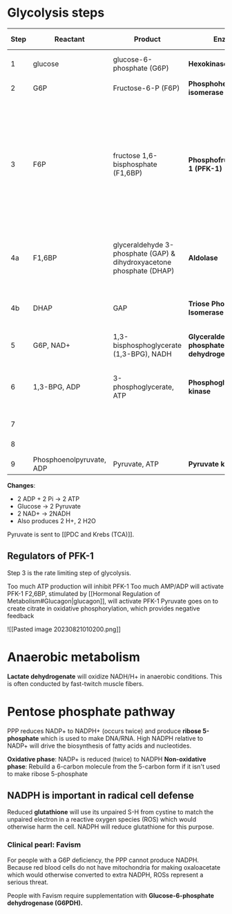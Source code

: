 # Glycolysis steps
| Step | Reactant                 | Product                                                              | Enzyme                                       | dG (kJ/mol) | Notes                                                                                                                                                  |
| ---- | ------------------------ | -------------------------------------------------------------------- | -------------------------------------------- | ----------- | ------------------------------------------------------------------------------------------------------------------------------------------------------ |
| 1    | glucose                  | glucose-6-phosphate (G6P)                                            | **Hexokinase**                               | -20.9       | **Irreversible** (ATP consumed)                                                                                                                            |
| 2    | G6P                      | Fructose-6-P (F6P)                                                   | **Phosphohexose isomerase**                  | 2.2         |                                                                                                                                                        |
| 3    | F6P                      | fructose 1,6-bisphosphate (F1,6BP)                                   | **Phosphofructokinase-1 (PFK-1)**            | -17.2       | **Irreversible** (ATP consumed). This step guarantees the sugar will proceed down glycolysis. Alternatively, G6P may have been shuttled to other pathways. |
| 4a   | F1,6BP                   | glyceraldehyde 3-phosphate (GAP) & dihydroxyacetone phosphate (DHAP) | **Aldolase**                                 | 22.8        | Reversible. GAP and DHAP concentration generally remain low                                                                                            |
| 4b   | DHAP                     | GAP                                                                  | **Triose Phosphate Isomerase**               | 7.9         | Only GAP can be used in step 6, so DHAP has to be converted                                                                                            |
| 5    | G6P, NAD+                | 1,3-bisphosphoglycerate (1,3-BPG), NADH                              | **Glyceraldehyde 3-phosphate dehydrogenase** | 12.2        |                                                                                                                                                        |
| 6    | 1,3-BPG, ADP             | 3-phosphoglycerate, ATP                                              | **Phosphoglycerate kinase**                  | -18.5       | 1 ATP is generated per GAP, so we are now net 0 energy wise                                                                                            |
| 7    |                          |                                                                      |                                              |             | NOT IMPORTANT                                                                                                                                          |
| 8    |                          |                                                                      |                                              |             | NOT IMPORTANT                                                                                                                                          |
| 9    | Phosphoenolpyruvate, ADP | Pyruvate, ATP                                                        | **Pyruvate kinase**                          | -31.4       | **Irreversible**                                                                                                                                           |

**Changes**:
- 2 ADP + 2 Pi → 2 ATP
- Glucose → 2 Pyruvate
- 2 NAD+ → 2NADH
- Also produces 2 H+, 2 H2O

Pyruvate is sent to [[PDC and Krebs (TCA)]].
## Regulators of PFK-1
Step 3 is the rate limiting step of glycolysis.

Too much ATP production will inhibit PFK-1
Too much AMP/ADP will activate PFK-1
F2,6BP, stimulated by [[Hormonal Regulation of Metabolism#Glucagon|glucagon]], will activate PFK-1
Pyruvate goes on to create citrate in oxidative phosphorylation, which provides negative feedback

![[Pasted image 20230821010200.png]]

# Anaerobic metabolism
**Lactate dehydrogenate** will oxidize NADH/H+ in anaerobic conditions. This is often conducted by fast-twitch muscle fibers.
# Pentose phosphate pathway
PPP reduces NADP+ to NADPH+ (occurs twice) and produce **ribose 5-phosphate** which is used to make DNA/RNA. High NADPH relative to NADP+ will drive the biosynthesis of fatty acids and nucleotides.

**Oxidative phase**: NADP+ is reduced (twice) to NADPH
**Non-oxidative phase**: Rebuild a 6-carbon molecule from the 5-carbon form if it isn't used to make ribose 5-phosphate
## NADPH is important in radical cell defense
Reduced **glutathione** will use its unpaired S-H from cystine to match the unpaired electron in a reactive oxygen species (ROS) which would otherwise harm the cell. NADPH will reduce glutathione for this purpose.
### Clinical pearl: Favism
For people with a G6P deficiency, the PPP cannot produce NADPH. Because red blood cells do not have mitochondria for making oxaloacetate which would otherwise converted to extra NADPH, ROSs represent a serious threat.

People with Favism require supplementation with **Glucose-6-phosphate dehydrogenase (G6PDH).**